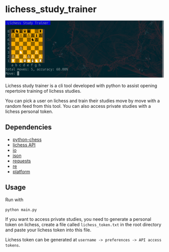 # lichess_study_trainer

![lichess study trainer](picture.png)

Lichess study trainer is a cli tool developed with python to assist opening repertoire training of lichess studies. 

You can pick a user on lichess and train their studies move by move with a random feed from this tool. You can also access private studies with a lichess personal token.

## Dependencies
* [python-chess](https://python-chess.readthedocs.io/en/latest/index.html)
* [lichess API](https://lichess.org/api)
* [io](https://docs.python.org/3/library/io.html)
* [json](https://docs.python.org/3/library/json.html)
* [requests](https://docs.python-requests.org/en/latest/)
* [re](https://docs.python.org/3/library/re.html)
* [platform](https://docs.python.org/3/library/platform.html)

## Usage
Run with 

```python main.py```

If you want to access private studies, you need to generate a personal token on lichess, create a file called ```lichess_token.txt``` in the root directory and paste your lichess token into this file.

Lichess token can be generated at ```username -> preferences -> API access tokens```.

